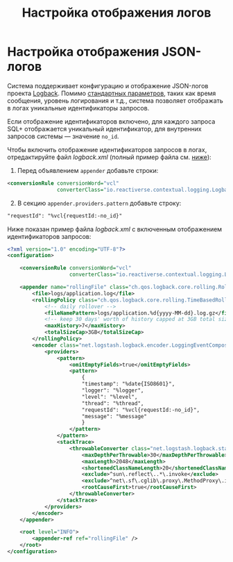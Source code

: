﻿---
layout: default
title: Настройка отображения логов
nav_order: 3
parent: Эксплуатация
has_children: false
---

# Настройка отображения JSON-логов

Система поддерживает конфигурацию и отображение JSON-логов проекта [Logback](http://logback.qos.ch/index.html). 
Помимо [стандартных параметров]((http://logback.qos.ch/manual/configuration.html)), таких как время 
сообщения, уровень логирования и т.д., система позволяет отображать в логах уникальные идентификаторы запросов.

Если отображение идентификаторов включено, для каждого запроса SQL+ отображается уникальный идентификатор, для 
внутренних запросов системы — значение `no_id`.

Чтобы включить отображение идентификаторов запросов в логах, отредактируйте файл _logback.xml_ (полный пример файла 
см. [ниже](#ex_logback)):

1. Перед объявлением `appender` добавьте строки:
```xml
<conversionRule conversionWord="vcl"
                converterClass="io.reactiverse.contextual.logging.LogbackConverter"/>
```

2. В секцию `appender.providers.pattern` добавьте строку:
```xml
"requestId": "%vcl{requestId:-no_id}"
```

<a id="ex_logback"></a>
Ниже показан пример файла _logback.xml_ с включенным отображением идентификаторов запросов:
```xml
<?xml version="1.0" encoding="UTF-8"?>
<configuration>

    <conversionRule conversionWord="vcl"
                    converterClass="io.reactiverse.contextual.logging.LogbackConverter"/>

    <appender name="rollingFile" class="ch.qos.logback.core.rolling.RollingFileAppender">
        <file>logs/application.log</file>
        <rollingPolicy class="ch.qos.logback.core.rolling.TimeBasedRollingPolicy">
            <!-- daily rollover -->
            <fileNamePattern>logs/application.%d{yyyy-MM-dd}.log.gz</fileNamePattern>
            <!-- keep 30 days' worth of history capped at 3GB total size -->
            <maxHistory>7</maxHistory>
            <totalSizeCap>3GB</totalSizeCap>
        </rollingPolicy>
        <encoder class="net.logstash.logback.encoder.LoggingEventCompositeJsonEncoder">
            <providers>
                <pattern>
                    <omitEmptyFields>true</omitEmptyFields>
                    <pattern>
                        {
                        "timestamp": "%date{ISO8601}",
                        "logger": "%logger",
                        "level": "%level",
                        "thread": "%thread",
                        "requestId": "%vcl{requestId:-no_id}",
                        "message": "%message"
                        }
                    </pattern>
                </pattern>
                <stackTrace>
                    <throwableConverter class="net.logstash.logback.stacktrace.ShortenedThrowableConverter">
                        <maxDepthPerThrowable>30</maxDepthPerThrowable>
                        <maxLength>2048</maxLength>
                        <shortenedClassNameLength>20</shortenedClassNameLength>
                        <exclude>^sun\.reflect\..*\.invoke</exclude>
                        <exclude>^net\.sf\.cglib\.proxy\.MethodProxy\.invoke</exclude>
                        <rootCauseFirst>true</rootCauseFirst>
                    </throwableConverter>
                </stackTrace>
            </providers>
        </encoder>
    </appender>

    <root level="INFO">
        <appender-ref ref="rollingFile" />
    </root>
</configuration>
```
